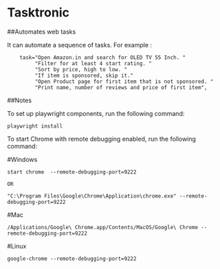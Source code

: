 # Tasktronic
##Automates web tasks

It can automate a sequence of tasks. For example : 

        task="Open Amazon.in and search for OLED TV 55 Inch. "
             "Filter for at least 4 start rating. "
             "Sort by price, high to low. "
             "If item is sponsored, skip it."
             "Open Product page for first item that is not sponsored. "
             "Print name, number of reviews and price of first item",

##Notes 

To set up playwright components, run the following command:

```
playwright install    
```

To start Chrome with remote debugging enabled, run the following command:

#Windows
```
start chrome  --remote-debugging-port=9222

OR

"C:\Program Files\Google\Chrome\Application\chrome.exe" --remote-debugging-port=9222
```
#Mac
```
/Applications/Google\ Chrome.app/Contents/MacOS/Google\ Chrome --remote-debugging-port=9222
```

#Linux
```
google-chrome --remote-debugging-port=9222
```
